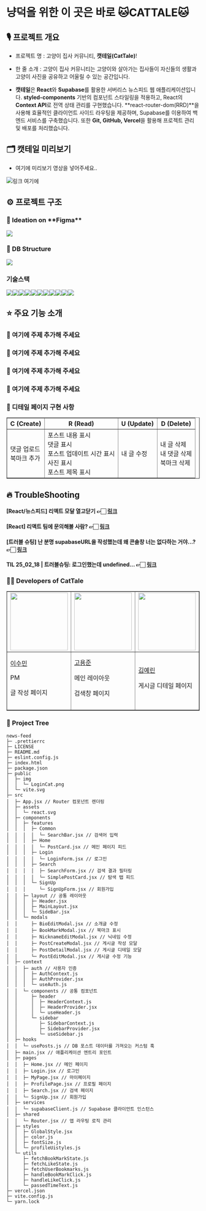 <h1>냥덕을 위한 이 곳은 바로 🐱CATTALE🐱</h1>
<h2>🎙️ 프로젝트 개요</h2>

- 프로젝트 명 : 고양이 집사 커뮤니티, **캣테일(CatTale)**!

- 한 줄 소개 : 고양이 집사 커뮤니티는 고양이와 살아가는 집사들이 자신들의 생활과 고양이 사진을 공유하고 어울릴 수 있는 공간입니다.
- **캣테일**은 **React**와 **Supabase**를 활용한 서버리스 뉴스피드 웹 애플리케이션입니다. **styled-components** 기반의 컴포넌트 스타일링을 적용하고, React의 **Context API**로 전역 상태 관리를 구현했습니다. **react-router-dom(RRD)**을 사용해 효율적인 클라이언트 사이드 라우팅을 제공하며, Supabase를 이용하여 백엔드 서비스를 구축했습니다. 또한 **Git, GitHub, Vercel**을 활용해 프로젝트 관리 및 배포를 처리했습니다.

<h2>🗂️ 캣테일 미리보기</h2>

- 여기에 미리보기 영상을 넣어주세요..

![링크 여기에]()

<h2>⚙️ 프로젝트 구조</h2>
<h3>🌱 Ideation on **Figma**</h3>
<img src="https://i.ibb.co/yczJS55t/2025-02-18-10-29-40.png">

<h3>🔨 DB Structure</h3>
<img src="https://i.ibb.co/Kx09x8PS/2025-02-18-10-49-20.png">

<h3>기술스택</h3>
<img src="https://img.shields.io/badge/React-61DAFB?style=for-the-badge&logo=react&logoColor=white"><img src="https://img.shields.io/badge/Vite-646CFF?style=for-the-badge&logo=vite&logoColor=white"><img src="https://img.shields.io/badge/Vercel-000000?style=for-the-badge&logo=vercel&logoColor=white"><img src="https://img.shields.io/badge/HTML5-E34F26?style=for-the-badge&logo=html5&logoColor=white"><img src="https://img.shields.io/badge/Styled%20Components-DB7093?style=for-the-badge&logo=styled-components&logoColor=white"><img src="https://img.shields.io/badge/React%20Router%20Dom-CA4245?style=for-the-badge&logo=react-router&logoColor=white"><img src="https://img.shields.io/badge/Supabase-3ECF8E?style=for-the-badge&logo=supabase&logoColor=white"><img src="https://img.shields.io/badge/ESLint-4B32C3?style=for-the-badge&logo=eslint&logoColor=white"><img src="https://img.shields.io/badge/Prettier-F7B93E?style=for-the-badge&logo=prettier&logoColor=white"><img src="https://img.shields.io/badge/Figma-F24E1E?style=for-the-badge&logo=figma&logoColor=white"><img src="https://img.shields.io/badge/Excalidraw-6965DB?style=for-the-badge&logo=excalidraw&logoColor=white">

<h2>⭐ 주요 기능 소개</h2>
<h3>🔨 여기에 주제 추가해 주세요</h3>

<h3>🔨 여기에 주제 추가해 주세요</h3>

<h3>🔨 여기에 주제 추가해 주세요</h3>

<h3>🔨 여기에 주제 추가해 주세요</h3>

<h3>🔨 디테일 페이지 구현 사항</h3>

<table border="1" style="table-layout: fixed; width: 100%;">
  <tr>
    <th>C (Create)</th>
    <th>R (Read)</th>
    <th>U (Update)</th>
    <th>D (Delete)</th>
  </tr>
  <tr>
    <td>댓글 업로드<br>북마크 추가</td>
    <td>포스트 내용 표시<br>댓글 표시<br>포스트 업데이트 시간 표시<br>사진 표시<br>포스트 제목 표시</td>
    <td>내 글 수정</td>
    <td>내 글 삭제<br>내 댓글 삭제<br>북마크 삭제</td>
  </tr>
</table>

<h2>🔥 TroubleShooting</h2>
<h4>[React/뉴스피드] 리액트 모달 열고닫기 👉🏻 <a href="https://velog.io/@ye21iin/React%EB%89%B4%EC%8A%A4%ED%94%BC%EB%93%9C-%EB%A6%AC%EC%95%A1%ED%8A%B8-%EB%AA%A8%EB%8B%AC-%EC%97%B4%EA%B3%A0%EB%8B%AB%EA%B8%B0">링크</a></h4>
<h4>[React] 리액트 팀에 문의해볼 사람?  👉🏻 <a href="https://velog.io/@ye21iin/React">링크</a></h4>
<h4>[트러블 슈팅] 난 분명 supabaseURL을 작성했는데 왜 콘솔창 너는 없다하는 거야...?  👉🏻 <a href="https://velog.io/@suminlee0409/%ED%8A%B8%EB%9F%AC%EB%B8%94-%EC%8A%88%ED%8C%85-%EB%82%9C-%EB%B6%84%EB%AA%85-supabaseURL%EC%9D%84-%EC%9E%91%EC%84%B1%ED%96%88%EB%8A%94%EB%8D%B0-%EC%99%9C-%EC%BD%98%EC%86%94%EC%B0%BD-%EB%84%88%EB%8A%94-%EC%97%86%EB%8B%A4%ED%95%98%EB%8A%94-%EA%B1%B0%EC%95%BC">링크</a></h4>
<h4>TIL 25_02_18 | 트러블슈팅: 로그인했는데 undefined...  👉🏻 <a href="https://velog.io/@shoney02/TIL-250218-%ED%8A%B8%EB%9F%AC%EB%B8%94%EC%8A%88%ED%8C%85-%EB%A1%9C%EA%B7%B8%EC%9D%B8%ED%96%88%EB%8A%94%EB%8D%B0-undefined">링크</a></h4>

<h3>👩‍💻 Developers of CatTale</h3>
<table border="1" style="table-layout: fixed; width: 100%;">
  <tr>
    <td><img src="https://ca.slack-edge.com/T06B9PCLY1E-U081PDNMJUC-89f6d2d0d6f9-512" width="150" height="150" /></td>
    <td><img src="https://teamsparta.notion.site/image/https%3A%2F%2Fprod-files-secure.s3.us-west-2.amazonaws.com%2F83c75a39-3aba-4ba4-a792-7aefe4b07895%2F198fd683-95af-47cc-a21f-6097470b26a0%2Fimage.png?table=block&id=03bf68ad-34e5-4ea6-bea3-839b93755324&spaceId=83c75a39-3aba-4ba4-a792-7aefe4b07895&width=570&userId=&cache=v2" width="150" height="150" /></td>
    <td><img src="https://ca.slack-edge.com/T06B9PCLY1E-U085UV7EFJ8-2d508440fcb7-512" width="150" height="150" /></td>
    <td><img src="https://ca.slack-edge.com/T06B9PCLY1E-U0826AQQD8D-21212b12fa34-512" width="150" height="150" /></td>
    <td><img src="https://ca.slack-edge.com/T06B9PCLY1E-U08091A9WCA-96a193c11de1-512" width="150" height="150" /></td>
    <td><img src="https://ca.slack-edge.com/T06B9PCLY1E-U085TP6610T-d80baf6fe23e-512" width="150" height="150" /></td>
  </tr>
  </tr>
  <tr>
    <td><a href="https://github.com/Sumin-Lee12">이수민</a><br><p>PM</p><p>글 작성 페이지</p></td>
    <td><a href="https://github.com/mbdyjk">고용준</a><br><p>메인 레이아웃</p><p>검색창 페이지</p></td>
    <td><a href="https://github.com/ye21iin">김예린</a><br><p>게시글 디테일 페이지</p></td>
    <td><a href="https://github.com/shoney02">김시헌</a><br><p>북마크 페이지</p></td>
    <td><a href="https://github.com/parkminjo">박민조</a><br><p>로그인&회원가입 페이지</p><p>메인 페이지</p></td>
    <td><a href="https://github.com/woozizi">최종욱</a><br><p>마이 페이지</p><p>프로필 수정</p></td>
  </tr>
</table>

<h3>🌳 Project Tree</h3>

```
news-feed
├─ .prettierrc
├─ LICENSE
├─ README.md
├─ eslint.config.js
├─ index.html
├─ package.json
├─ public
│  ├─ img
│  │  └─ LoginCat.png
│  └─ vite.svg
├─ src
│  ├─ App.jsx // Router 컴포넌트 렌더링
│  ├─ assets
│  │  └─ react.svg
│  ├─ components
│  │  ├─ features
│  │  │  ├─ Common
│  │  │  │  └─ SearchBar.jsx // 검색어 입력
│  │  │  ├─ Home
│  │  │  │  └─ PostCard.jsx // 메인 페이지 피드
│  │  │  ├─ Login
│  │  │  │  └─ LoginForm.jsx // 로그인
│  │  │  ├─ Search
│  │  │  │  ├─ SearchForm.jsx // 검색 결과 필터링
│  │  │  │  └─ SimplePostCard.jsx // 탐색 탭 피드
│  │  │  └─ SignUp
│  │  │     └─ SignUpForm.jsx // 회원가입
│  │  ├─ layout // 공통 레이아웃
│  │  │  ├─ Header.jsx
│  │  │  ├─ MainLayout.jsx
│  │  │  └─ SideBar.jsx
│  │  └─ modals
│  │     ├─ BioEditModal.jsx // 소개글 수정
│  │     ├─ BookMarkModal.jsx // 북마크 표시
│  │     ├─ NicknameEditModal.jsx // 닉네임 수정
│  │     ├─ PostCreateModal.jsx // 게시글 작성 모달
│  │     ├─ PostDetailModal.jsx // 게시글 디테일 모달
│  │     └─ PostEditModal.jsx // 게시글 수정 기능
│  ├─ context
│  │  ├─ auth // 사용자 인증
│  │  │  ├─ AuthContext.js
│  │  │  ├─ AuthProvider.jsx
│  │  │  └─ useAuth.js
│  │  └─ components // 공통 컴포넌트
│  │     ├─ header
│  │     │  ├─ HeaderContext.js
│  │     │  ├─ HeaderProvider.jsx
│  │     │  └─ useHeader.js
│  │     └─ sidebar
│  │        ├─ SidebarContext.js
│  │        ├─ SidebarProvider.jsx
│  │        └─ useSidebar.js
│  ├─ hooks
│  │  └─ usePosts.js // DB 포스트 데이터를 가져오는 커스텀 훅
│  ├─ main.jsx // 애플리케이션 엔트리 포인트
│  ├─ pages
│  │  ├─ Home.jsx // 메인 페이지
│  │  ├─ Login.jsx // 로그인
│  │  ├─ MyPage.jsx // 마이페이지
│  │  ├─ ProfilePage.jsx // 프로필 페이지
│  │  ├─ Search.jsx // 검색 페이지
│  │  └─ SignUp.jsx // 회원가입
│  ├─ services
│  │  └─ supabaseClient.js // Supabase 클라이언트 인스턴스
│  ├─ shared
│  │  └─ Router.jsx // 앱 라우팅 로직 관리
│  ├─ styles
│  │  ├─ GlobalStyle.jsx
│  │  ├─ color.js
│  │  ├─ fontSize.js
│  │  └─ profileUistyles.js
│  └─ utils
│     ├─ fetchBookMarkState.js
│     ├─ fetchLikeState.js
│     ├─ fetchUserBookmarks.js
│     ├─ handleBookMarkClick.js
│     ├─ handleLikeClick.js
│     └─ passedTimeText.js
├─ vercel.json
├─ vite.config.js
└─ yarn.lock
```
